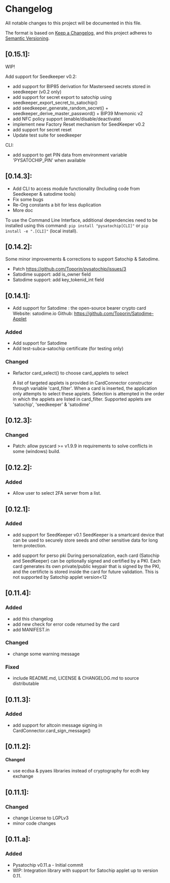 # Changelog

All notable changes to this project will be documented in this file.

The format is based on [Keep a Changelog](https://keepachangelog.com/en/1.0.0/),
and this project adheres to [Semantic Versioning](https://semver.org/spec/v2.0.0.html).

## [0.15.1]:

WIP!

Add support for Seedkeeper v0.2:
* add support for BIP85 derivation for Masterseed secrets stored in seedkeeper (v0.2 only)
* add support for secret export to satochip using seedkeeper_export_secret_to_satochip()
* add seedkeeper_generate_random_secret() + seedkeeper_derive_master_password() + BIP39 Mnemonic v2 
* add NFC policy support (enable/disable/deactivate)
* implement new Factory Reset mechanism for SeedKeeper v0.2
* add support for secret reset
* Update test suite for seedkeeper

CLI:
* add support to get PIN data from environment variable 'PYSATOCHIP_PIN' when available

## [0.14.3]:

 - Add CLI to access module functionality (Including code from Seedkeeper & satodime tools)
 - Fix some bugs
 - Re-Org constants a bit for less duplication
 - More doc

To use the Command Line Interface, additional dependencies need to be installed using this command: `pip install "pysatochip[CLI]"` or `pip install -e ".[CLI]"` (local install). 

## [0.14.2]:

Some minor improvements & corrections to support Satochip & Satodime.
 - Patch https://github.com/Toporin/pysatochip/issues/3
 - Satodime support: add is_owner field
 - Satodime support: add key_tokenid_int field

## [0.14.1]:

- Add support for Satodime : the open-source bearer crypto card
Website: satodime.io
Github: https://github.com/Toporin/Satodime-Applet

### Added 
 
 - Add support for Satodime
 - Add test-subca-satochip certificate (for testing only)
 
### Changed

- Refactor card_select() to choose card_applets to select
    
    A list of targeted applets is provided in CardConnector constructor through variable 'card_filter'.
    When a card is inserted, the application only attempts to select these applets.
    Selection is attempted in the order in which the applets are listed in card_filter.
    Supported applets are 'satochip', 'seedkeeper' & 'satodime'

## [0.12.3]: 

### Changed 

- Patch: allow pyscard >= v1.9.9 in requirements to solve conflicts in some (windows) build.

## [0.12.2]: 

### Added 

- Allow user to select 2FA server from a list.

## [0.12.1]: 

### Added 

- add support for SeedKeeper v0.1
SeedKeeper is a smartcard device that can be used to securely store seeds and other sensitive data for long term protection.

- add support for perso pki
During personalization, each card (Satochip and SeedKeeper) can be optionally signed and certified by a PKI.
Each card generates its own private/public keypair that is signed by the PKI, and the certificte is stored inside the card for future validation.
This is not supported by Satochip applet version<12

## [0.11.4]: 

### Added 

- add this changelog
- add new check for error code returned by the card
- add MANIFEST.in

### Changed

- change some warning message

### Fixed

- include README.md, LICENSE & CHANGELOG.md to source distributable

## [0.11.3]:

### Added 

- add support for altcoin message signing in CardConnector.card_sign_message()

## [0.11.2]: 

#### Changed

- use ecdsa & pyaes libraries instead of cryptography for ecdh key exchange

## [0.11.1]: 

### Changed

- change License to LGPLv3
- minor code changes

## [0.11.a]: 

### Added

- Pysatochip v0.11.a - Initial commit
- WIP: Integration library with support for Satochip applet up to version 0.11.

